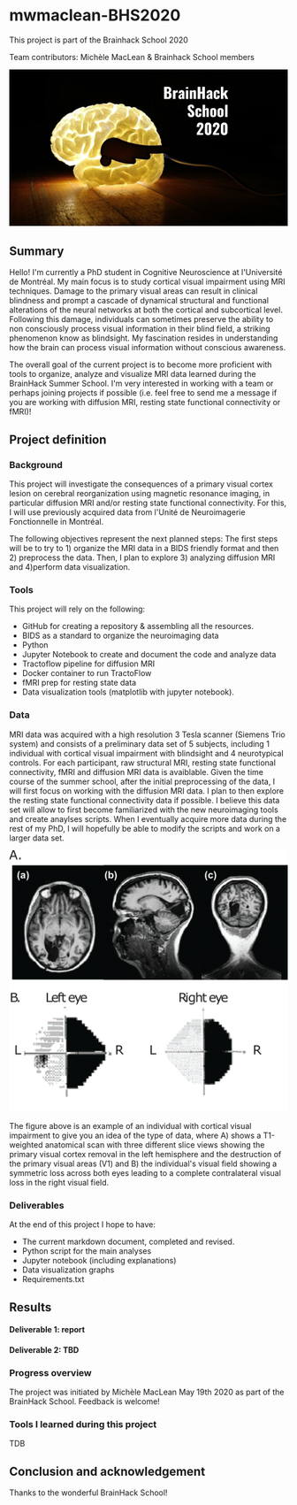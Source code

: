 # mwmaclean-BHS2020
This project is part of the Brainhack School 2020

Team contributors: Michèle MacLean & Brainhack School members

![BrainHack School](bhs2020.png)

## Summary 

Hello! I'm currently a PhD student in Cognitive Neuroscience at l'Université de Montréal. My main focus is to study cortical visual impairment using MRI techniques. Damage to the primary visual areas can result in clinical blindness and prompt a cascade of dynamical structural and functional alterations of the neural networks at both the cortical and subcortical level. Following this damage, individuals can sometimes preserve the ability to non consciously process visual information in their blind field, a striking phenomenon know as blindsight. My fascination resides in understanding how the brain can process visual information without conscious awareness.

The overall goal of the current project is to become more proficient with tools to organize, analyze and visualize MRI data learned during the BrainHack Summer School. I'm very interested in working with a team or perhaps joining projects if possible (i.e. feel free to send me a message if you are working with diffusion MRI, resting state functional connectivity or fMRI)! 


## Project definition 

### Background

This project will investigate the consequences of a primary visual cortex lesion on cerebral reorganization using magnetic resonance imaging, in particular diffusion MRI and/or resting state functional connectivity. For this, I will use previously acquired data from l'Unité de Neuroimagerie Fonctionnelle in Montréal. 

The following objectives represent the next planned steps: 
The first steps will be to try to 1) organize the MRI data in a BIDS friendly format and then 2) preprocess the data. Then, I plan to explore 3) analyzing diffusion MRI and 4)perform data visualization.

### Tools 
This project will rely on the following:
* GitHub for creating a repository & assembling all the resources.
* BIDS as a standard to organize the neuroimaging data
* Python 
* Jupyter Notebook to create and document the code and analyze data
* Tractoflow pipeline for diffusion MRI
* Docker container to run TractoFlow
* fMRI prep for resting state data
* Data visualization tools (matplotlib with jupyter notebook).


### Data 
MRI data was acquired with a high resolution 3 Tesla scanner (Siemens Trio system) and consists of a preliminary data set of 5 subjects, including 1 individual with cortical visual impairment with blindsight and 4 neurotypical controls. For each participant, raw structural MRI, resting state functional connectivity, fMRI and diffusion MRI data is avaiblable. 
Given the time course of the summer school, after the initial preprocessing of the data, I will first focus on working with the diffusion MRI data. I plan to then explore the resting state functional connectivity data if possible. I believe this data set will allow to first become familiarized with the new neuroimaging tools and create anaylses scripts. When I eventually acquire more data during the rest of my PhD, I will hopefully be able to modify the scripts and work on a larger data set.

![](CVI.png)

The figure above is an example of an individual with cortical visual impairment to give you an idea of the type of data, where A) shows a T1-weighted anatomical scan with three different slice views showing the primary visual cortex removal in the left hemisphere and the destruction of the primary visual areas (V1) and B) the individual's visual field showing a symmetric loss across both eyes leading to a complete contralateral visual loss in the right visual field.



### Deliverables
At the end of this project I hope to have:
* The current markdown document, completed and revised.
* Python script for the main analyses 
* Jupyter notebook (including explanations)
* Data visualization graphs
* Requirements.txt



## Results 
#### Deliverable 1: report 


#### Deliverable 2: TBD


### Progress overview

The project was initiated by Michèle MacLean May 19th 2020 as part of the BrainHack School. Feedback is welcome!

### Tools I learned during this project
TDB
 
## Conclusion and acknowledgement
Thanks to the wonderful BrainHack School!
